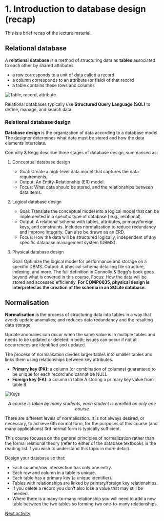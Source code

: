 # 1. Introduction to database design (recap)

This is a brief recap of the lecture material.

## Relational database

A **relational database** is a method of structuring data as **tables** associated to each other by shared attributes:

- a row corresponds to a unit of data called a record
- a column corresponds to an attribute (or field) of that record
- a table contains these rows and columns

<img alt="Table, record, attribute" src="../img/db-intro.png" title="Table, record, attribute"/>

Relational databases typically use **Structured Query Language (SQL)** to define, manage, and search data.

### Relational database design

**Database design** is the organization of data according to a database model. The designer determines what data must be
stored and how the data elements interrelate.

Connolly & Begg describe three stages of database design, summarised as:

1. Conceptual database design

    - Goal: Create a high-level data model that captures the data requirements.
    - Output: An Entity-Relationship (ER) model.
    - Focus: What data should be stored, and the relationships between data items.

2. Logical database design

    - Goal: Translate the conceptual model into a logical model that can be implemented in a specific type of database (
      e.g., relational).
    - Output: A relational schema with tables, attributes, primary/foreign keys, and constraints. Includes normalization
      to reduce redundancy and improve integrity. Can also be drawn as an ERD.
    - Focus: How the data will be structured logically, independent of any specific database management system (DBMS).

3. Physical database design

   Goal: Optimize the logical model for performance and storage on a specific DBMS.
   Output: A physical schema detailing file structure, indexing, and more. The full definition in Connolly & Begg's book
   goes beyond what is covered in this course.
   Focus: How the data will be stored and accessed efficiently.
   **For COMP0035, physical design is interpreted as the creation of the schema in an SQLite database.**

## Normalisation

**Normalisation** is the process of structuring data into tables in a way that avoids update anomalies; and reduces data
redundancy and the resulting data storage.

Update anomalies can occur when the same value is in multiple tables and needs to be updated or deleted in both; issues
can occur if not all occurrences are identified and updated.

The process of normalisation divides larger tables into smaller tables and links them using relationships between key
attributes.

- **Primary key (PK)**: a column (or combination of columns) guaranteed to be unique for each record and cannot be NULL
- **Foreign key (FK)**: a column in table A storing a primary key value from table B

![Keys](../img/db-key.png)

<p style="text-align: center; font-style: italic">A course is taken by many students, each student is enrolled on only one course<p>

There are different levels of normalisation. It is not always desired, or necessary, to achieve 6th normal form, for the
purposes of this course (and many applications) 3rd normal form is typically sufficient.

This course focuses on the general principles of normalization rather than the formal relational theory (refer to either
of the database textbooks in the reading list if you wish to understand this topic in more detail).

Design your database so that:

- Each column/row intersection has only one entry.
- Each row and column in a table is unique.
- Each table has a primary key (a unique identifier).
- Tables with relationships are linked by primary/foreign key relationships.
- If you delete a record you don’t also lose a value that may still be needed.
- Where there is a many-to-many relationship you will need to add a new table between the two tables so forming two
  one-to-many relationships.

[Next activity](4-02-erd-intro.md)